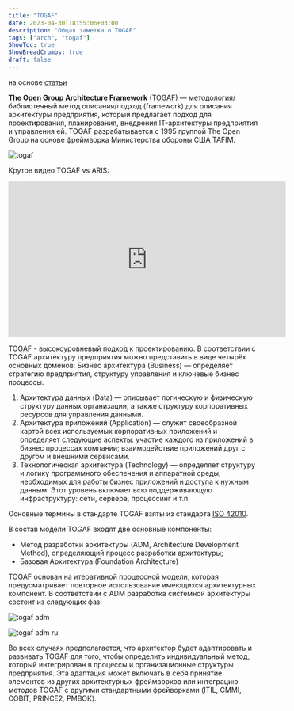 ```yaml
---
title: "TOGAF"
date: 2023-04-30T18:55:06+03:00
description: "Общая заметка о TOGAF"
tags: ["arch", "togaf"]
ShowToc: true
ShowBreadCrumbs: true
draft: false
---
```


на основе [статьи](http://sewiki.ru/TOGAF)

[**The Open Group Architecture Framework** (TOGAF)](https://www.opengroup.org/togaf) — методология/библиотечный метод описания/подход (framework) для описания архитектуры предприятия, который предлагает подход для проектирования, планирования, внедрения IT-архитектуры предприятия и управления ей. TOGAF разрабатывается с 1995 группой The Open Group на основе фреймворка Министерства обороны США TAFIM.

![togaf](/img/togaf/togaf-framework.jpg)

Крутое видео TOGAF vs ARIS:

<iframe
    width="560"
    height="315"
    src="https://www.youtube.com/embed/Q0Hf-SAyORQ"
    title="YouTube video player"
    frameborder="0"
    allow="accelerometer; autoplay; clipboard-write; encrypted-media; gyroscope; picture-in-picture; web-share"
    allowfullscreen>
</iframe>

TOGAF - высокоуровневый подход к проектированию. В соответствии с TOGAF архитектуру предприятия можно представить в виде четырёх основных доменов:
Бизнес архитектура (Business) — определяет стратегию предприятия, структуру управления и ключевые бизнес процессы.

1. Архитектура данных (Data) — описывает логическую и физическую структуру данных организации, а также структуру корпоративных ресурсов для управления данными.
2. Архитектура приложений (Application) — служит своеобразной картой всех используемых корпоративных приложений и определяет следующие аспекты:
участие каждого из приложений в бизнес процессах компании;
взаимодействие приложений друг с другом и внешними сервисами.
3. Технологическая архитектура (Technology) — определяет структуру и логику программного обеспечения и аппаратной среды, необходимых для работы бизнес приложений и доступа к нужным данным. Этот уровень включает всю поддерживающую инфраструктуру: сети, сервера, процессинг и т.п.

Основные термины в стандарте TOGAF взяты из стандарта [ISO 42010](http://sewiki.ru/ISO/IEC/IEEE_42010).

В состав модели TOGAF входят две основные компоненты:

- Метод разработки архитектуры (ADM, Architecture Development Method), определяющий процесс разработки архитектуры;
- Базовая Архитектура (Foundation Architecture)

TOGAF основан на итеративной процессной модели, которая предусматривает повторное использование имеющихся архитектурных компонент. В соответствии с ADM разработка системной архитектуры состоит из следующих фаз:

![togaf adm](/img/togaf/togaf-adm.jpg)

![togaf adm ru](/img/togaf/togaf-adm-ru.jpg)

Во всех случаях предполагается, что архитектор будет адаптировать и развивать TOGAF для того, чтобы определить индивидуальный метод, который интегрирован в процессы и организационные структуры предприятия. Эта адаптация может включать в себя принятие элементов из других архитектурных фреймворков или интеграцию методов TOGAF с другими стандартными фрейворками (ITIL, CMMI, COBIT, PRINCE2, PMBOK).